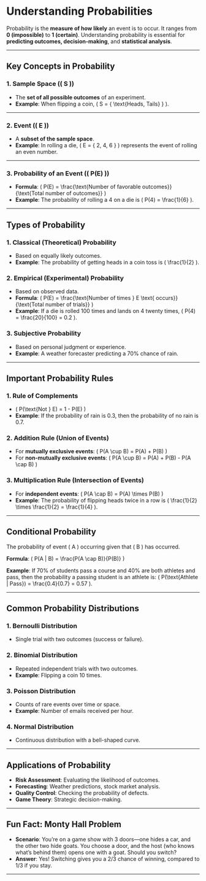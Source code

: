 # Understanding Probabilities

Probability is the **measure of how likely** an event is to occur. It ranges from **0 (impossible)** to **1 (certain)**. Understanding probability is essential for **predicting outcomes, decision-making**, and **statistical analysis**.

---

## Key Concepts in Probability

### 1. Sample Space (\( S \))
- The **set of all possible outcomes** of an experiment.
- **Example**: When flipping a coin, \( S = \{ \text{Heads, Tails} \} \).

---

### 2. Event (\( E \))
- A **subset of the sample space**.
- **Example**: In rolling a die, \( E = \{ 2, 4, 6 \} \) represents the event of rolling an even number.

---

### 3. Probability of an Event (\( P(E) \))
- **Formula**: \( P(E) = \frac{\text{Number of favorable outcomes}}{\text{Total number of outcomes}} \)
- **Example**: The probability of rolling a 4 on a die is \( P(4) = \frac{1}{6} \).

---

## Types of Probability

### 1. **Classical (Theoretical) Probability**
- Based on equally likely outcomes.
- **Example**: The probability of getting heads in a coin toss is \( \frac{1}{2} \).

### 2. **Empirical (Experimental) Probability**
- Based on observed data.
- **Formula**: \( P(E) = \frac{\text{Number of times } E \text{ occurs}}{\text{Total number of trials}} \)
- **Example**: If a die is rolled 100 times and lands on 4 twenty times, \( P(4) = \frac{20}{100} = 0.2 \).

### 3. **Subjective Probability**
- Based on personal judgment or experience.
- **Example**: A weather forecaster predicting a 70% chance of rain.

---

## Important Probability Rules

### 1. **Rule of Complements**
- \( P(\text{Not } E) = 1 - P(E) \)
- **Example**: If the probability of rain is 0.3, then the probability of no rain is 0.7.

### 2. **Addition Rule (Union of Events)**
- For **mutually exclusive events**:
  \( P(A \cup B) = P(A) + P(B) \)
- For **non-mutually exclusive events**:
  \( P(A \cup B) = P(A) + P(B) - P(A \cap B) \)

### 3. **Multiplication Rule (Intersection of Events)**
- For **independent events**:
  \( P(A \cap B) = P(A) \times P(B) \)
- **Example**: The probability of flipping heads twice in a row is \( \frac{1}{2} \times \frac{1}{2} = \frac{1}{4} \).

---

## Conditional Probability
The probability of event \( A \) occurring given that \( B \) has occurred.

**Formula**: \( P(A | B) = \frac{P(A \cap B)}{P(B)} \)

**Example**: If 70% of students pass a course and 40% are both athletes and pass, then the probability a passing student is an athlete is:
\( P(\text{Athlete | Pass}) = \frac{0.4}{0.7} = 0.57 \).

---

## Common Probability Distributions
### 1. **Bernoulli Distribution**
- Single trial with two outcomes (success or failure).

### 2. **Binomial Distribution**
- Repeated independent trials with two outcomes.
- **Example**: Flipping a coin 10 times.

### 3. **Poisson Distribution**
- Counts of rare events over time or space.
- **Example**: Number of emails received per hour.

### 4. **Normal Distribution**
- Continuous distribution with a bell-shaped curve.

---

## Applications of Probability
- **Risk Assessment**: Evaluating the likelihood of outcomes.
- **Forecasting**: Weather predictions, stock market analysis.
- **Quality Control**: Checking the probability of defects.
- **Game Theory**: Strategic decision-making.

---

## Fun Fact: Monty Hall Problem
- **Scenario**: You’re on a game show with 3 doors—one hides a car, and the other two hide goats. You choose a door, and the host (who knows what’s behind them) opens one with a goat. Should you switch?
- **Answer**: Yes! Switching gives you a 2/3 chance of winning, compared to 1/3 if you stay.

---

